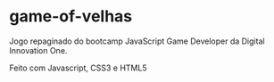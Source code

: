 # game-of-velhas

Jogo repaginado do bootcamp JavaScript Game Developer da Digital Innovation One.

Feito com Javascript, CSS3 e HTML5

